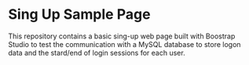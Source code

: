 # Sing Up Sample Page

This repository contains a basic sing-up web page built with Boostrap Studio to test the communication with a MySQL database to store logon data and the stard/end of login sessions for each user.
